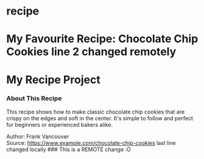 # recipe
# My Favourite Recipe: Chocolate Chip Cookies line 2 changed remotely

# My Recipe Project

### About This Recipe

This recipe shows how to make classic chocolate chip cookies that are crispy on the edges and soft in the center. It's simple to follow and perfect for beginners or experienced bakers alike.

Author: Frank Vancouver  
Source: https://www.example.com/chocolate-chip-cookies  last line changed locally  ### This is a REMOTE change :O  

